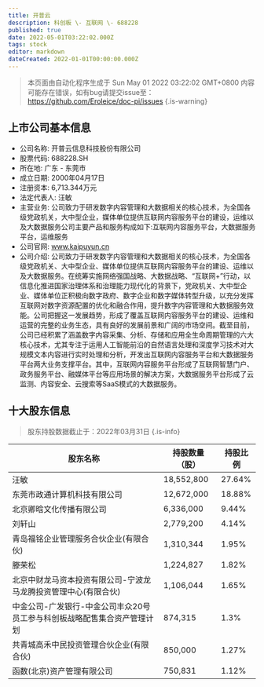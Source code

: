 ```yaml
---
title: 开普云
description: 科创板 \- 互联网 \- 688228
published: true
date: 2022-05-01T03:22:02.000Z
tags: stock
editor: markdown
dateCreated: 2022-01-01T00:00:00.000Z
---
```


> 本页面由自动化程序生成于 Sun May 01 2022 03:22:02 GMT+0800
> 内容可能存在错误，如有bug请提交issue至：https://github.com/Eroleice/doc-pi/issues
{.is-warning}

## 上市公司基本信息
- 公司名称: 开普云信息科技股份有限公司
- 股票代码: 688228.SH
- 所在地: 广东 - 东莞市
- 成立日期: 2000年04月17日
- 注册资本: 6,713.344万元
- 法定代表人: 汪敏
- 主营业务: 公司致力于研发数字内容管理和大数据相关的核心技术，为全国各级党政机关，大中型企业，媒体单位提供互联网内容服务平台的建设，运维以及大数据服务公司主要产品和服务构成如下:互联网内容服务平台，大数据服务平台，运维服务
- 公司官网: www.kaipuyun.cn
- 公司介绍: 公司致力于研发数字内容管理和大数据相关的核心技术，为全国各级党政机关、大中型企业、媒体单位提供互联网内容服务平台的建设、运维以及大数据服务。在统筹实施网络强国战略、大数据战略、“互联网+”行动，以信息化推进国家治理体系和治理能力现代化的背景下，党政机关、大中型企业、媒体单位正积极向数字政府、数字企业和数字媒体转型升级，以充分发挥互联网对数字资源配置的优化和融合作用，提升数字内容管理和大数据服务效能。公司把握这一发展趋势，形成了覆盖互联网内容服务平台的建设、运维和运营的完整的业务生态，具有良好的发展前景和广阔的市场空间。截至目前，公司已经积累了涵盖数字内容采集、分析、存储和应用全生命周期管理的六大核心技术，尤其专注于运用人工智能前沿的自然语言处理和深度学习技术对大规模文本内容进行实时处理和分析，开发出互联网内容服务平台和大数据服务平台两大业务支撑平台。其中，互联网内容服务平台形成了互联网智慧门户、政务服务平台、融媒体平台等应用场景的解决方案，大数据服务平台形成了云监测、内容安全、云搜索等SaaS模式的大数据服务。


## 十大股东信息
> 股东持股数据截止于：2022年03月31日
{.is-info}

| 股东名称 | 持股数量（股） | 持股比例 |
| --- | --- | --- |
| 汪敏 | 18,552,800 | 27.64% |
| 东莞市政通计算机科技有限公司 | 12,672,000 | 18.88% |
| 北京卿晗文化传播有限公司 | 6,336,000 | 9.44% |
| 刘轩山 | 2,779,200 | 4.14% |
| 青岛福铭企业管理服务合伙企业(有限合伙) | 1,310,344 | 1.95% |
| 滕荣松 | 1,224,827 | 1.82% |
| 北京中财龙马资本投资有限公司-宁波龙马龙腾投资管理中心(有限合伙) | 1,106,044 | 1.65% |
| 中金公司-广发银行-中金公司丰众20号员工参与科创板战略配售集合资产管理计划 | 874,315 | 1.3% |
| 共青城高禾中民投资管理合伙企业(有限合伙) | 850,000 | 1.27% |
| 函数(北京)资产管理有限公司 | 750,831 | 1.12% |





